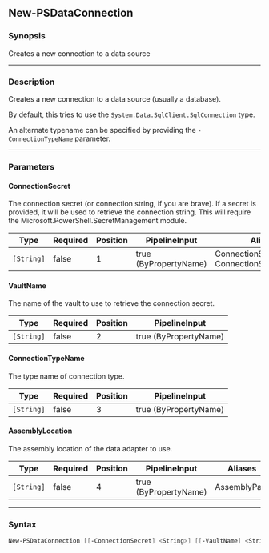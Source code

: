 New-PSDataConnection
--------------------

### Synopsis
Creates a new connection to a data source

---

### Description

Creates a new connection to a data source (usually a database).

By default, this tries to use the `System.Data.SqlClient.SqlConnection` type.

An alternate typename can be specified by providing the `-ConnectionTypeName` parameter.

---

### Parameters
#### **ConnectionSecret**
The connection secret (or connection string, if you are brave).
If a secret is provided, it will be used to retrieve the connection string.
This will require the Microsoft.PowerShell.SecretManagement module.

|Type      |Required|Position|PipelineInput        |Aliases                                      |
|----------|--------|--------|---------------------|---------------------------------------------|
|`[String]`|false   |1       |true (ByPropertyName)|ConnectionString<br/>ConnectionStringOrSecret|

#### **VaultName**
The name of the vault to use to retrieve the connection secret.

|Type      |Required|Position|PipelineInput        |
|----------|--------|--------|---------------------|
|`[String]`|false   |2       |true (ByPropertyName)|

#### **ConnectionTypeName**
The type name of connection type.

|Type      |Required|Position|PipelineInput        |
|----------|--------|--------|---------------------|
|`[String]`|false   |3       |true (ByPropertyName)|

#### **AssemblyLocation**
The assembly location of the data adapter to use.

|Type      |Required|Position|PipelineInput        |Aliases     |
|----------|--------|--------|---------------------|------------|
|`[String]`|false   |4       |true (ByPropertyName)|AssemblyPath|

---

### Syntax
```PowerShell
New-PSDataConnection [[-ConnectionSecret] <String>] [[-VaultName] <String>] [[-ConnectionTypeName] <String>] [[-AssemblyLocation] <String>] [<CommonParameters>]
```
